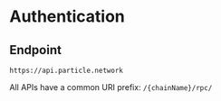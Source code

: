 # Authentication

## Endpoint

`https://api.particle.network`

All APIs have a common URI prefix: `/{chainName}/rpc/`
